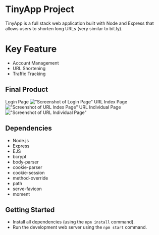 # TinyApp Project

TinyApp is a full stack web application built with Node and Express that allows users to shorten long URLs (very similar to bit.ly).

# Key Feature
- Account Management
- URL Shortening
- Traffic Tracking

## Final Product
Login Page
!["Screenshot of Login Page"](https://github.com/mrchenliang/tinyapp/blob/master/docs/login.png)
URL Index Page
!["Screenshot of URL Index Page"](https://github.com/mrchenliang/tinyapp/blob/master/docs/url_all.png)
URL Individual Page
!["Screenshot of URL Individual Page"](https://github.com/mrchenliang/tinyapp/blob/master/docs/url_individual.png)


## Dependencies

- Node.js
- Express
- EJS
- bcrypt
- body-parser
- cookie-parser
- cookie-session
- method-override
- path
- serve-favicon
- moment 

## Getting Started

- Install all dependencies (using the `npm install` command).
- Run the development web server using the `npm start` command.